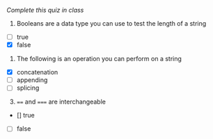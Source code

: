 *Complete this quiz in class*

1. Booleans are a data type you can use to test the length of a string

- [ ] true
- [x] false

1. The following is an operation you can perform on a string

- [X] concatenation
- [ ] appending
- [ ] splicing

3. `==` and `===` are interchangeable
   
- [] true
- [ ] false
